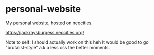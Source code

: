 # personal-website
My personal website, hosted on neocities.

https://jackrhysburgess.neocities.org/

Note to self: I should actually work on this heh
It would be good to go "brutalist-style" a.k.a less css the better moments.
